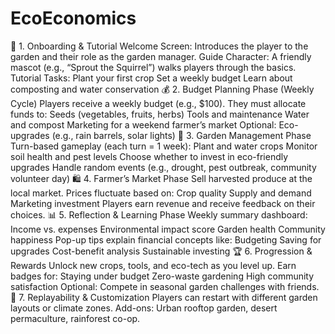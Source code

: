 # EcoEconomics

🧭 1. Onboarding & Tutorial
Welcome Screen: Introduces the player to the garden and their role as the garden manager.
Guide Character: A friendly mascot (e.g., “Sprout the Squirrel”) walks players through the basics.
Tutorial Tasks:
Plant your first crop
Set a weekly budget
Learn about composting and water conservation
💰 2. Budget Planning Phase (Weekly Cycle)
Players receive a weekly budget (e.g., $100).
They must allocate funds to:
Seeds (vegetables, fruits, herbs)
Tools and maintenance
Water and compost
Marketing for a weekend farmer’s market
Optional: Eco-upgrades (e.g., rain barrels, solar lights)
🌿 3. Garden Management Phase
Turn-based gameplay (each turn = 1 week):
Plant and water crops
Monitor soil health and pest levels
Choose whether to invest in eco-friendly upgrades
Handle random events (e.g., drought, pest outbreak, community volunteer day)
🛍️ 4. Farmer’s Market Phase
Sell harvested produce at the local market.
Prices fluctuate based on:
Crop quality
Supply and demand
Marketing investment
Players earn revenue and receive feedback on their choices.
📊 5. Reflection & Learning Phase
Weekly summary dashboard:
Income vs. expenses
Environmental impact score
Garden health
Community happiness
Pop-up tips explain financial concepts like:
Budgeting
Saving for upgrades
Cost-benefit analysis
Sustainable investing
🏆 6. Progression & Rewards
Unlock new crops, tools, and eco-tech as you level up.
Earn badges for:
Staying under budget
Zero-waste gardening
High community satisfaction
Optional: Compete in seasonal garden challenges with friends.
🔁 7. Replayability & Customization
Players can restart with different garden layouts or climate zones.
Add-ons: Urban rooftop garden, desert permaculture, rainforest co-op.
